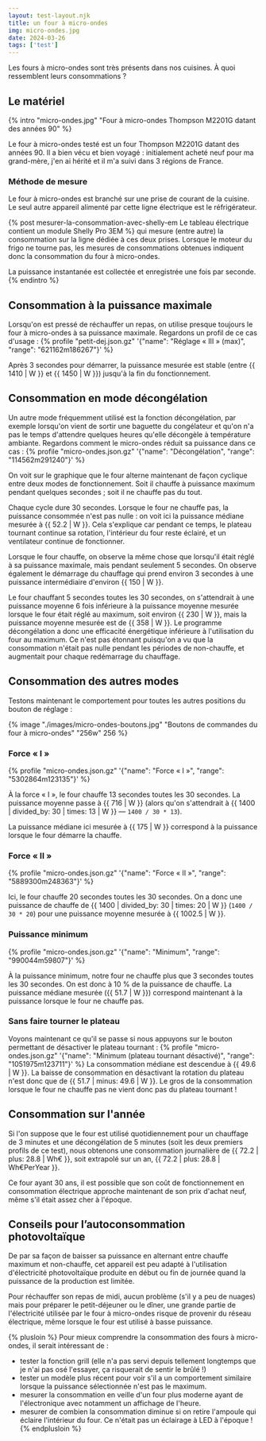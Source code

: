 ```yaml
---
layout: test-layout.njk 
title: un four à micro-ondes
img: micro-ondes.jpg
date: 2024-03-26
tags: ['test']
---
```


Les fours à micro-ondes sont très présents dans nos cuisines. À quoi ressemblent leurs consommations ?
<!-- excerpt -->

## Le matériel
{% intro "micro-ondes.jpg" "Four à micro-ondes Thompson M2201G datant des années 90" %}

Le four à micro-ondes testé est un four Thompson M2201G datant des années 90. Il a bien vécu et bien voyagé : initialement acheté neuf pour ma grand-mère, j'en ai hérité et il m'a suivi dans 3 régions de France.

### Méthode de mesure

Le four à micro-ondes est branché sur une prise de courant de la cuisine. Le seul autre appareil alimenté par cette ligne électrique est le réfrigérateur.

{% post mesurer-la-consommation-avec-shelly-em Le tableau électrique contient un module Shelly Pro 3EM %} qui mesure (entre autre) la consommation sur la ligne dédiée à ces deux prises. Lorsque le moteur du frigo ne tourne pas, les mesures de consommations obtenues indiquent donc la consommation du four à micro-ondes.

La puissance instantanée est collectée et enregistrée une fois par seconde.
{% endintro %}

## Consommation à la puissance maximale

Lorsqu'on est pressé de réchauffer un repas, on utilise presque toujours le four à micro-ondes à sa puissance maximale. Regardons un profil de ce cas d'usage :
{% profile "petit-dej.json.gz" '{"name": "Réglage « III » (max)", "range": "621162m186267"}' %}

Après 3 secondes pour démarrer, la puissance mesurée est stable (entre {{ 1410 | W }} et {{ 1450 | W }}) jusqu'à la fin du fonctionnement.

## Consommation en mode décongélation

Un autre mode fréquemment utilisé est la fonction décongélation, par exemple lorsqu'on vient de sortir une baguette du congélateur et qu'on n'a pas le temps d'attendre quelques heures qu'elle décongèle à température ambiante. Regardons comment le micro-ondes réduit sa puissance dans ce cas :
{% profile "micro-ondes.json.gz" '{"name": "Décongélation", "range": "114562m291240"}' %}

On voit sur le graphique que le four alterne maintenant de façon cyclique entre deux modes de fonctionnement. Soit il chauffe à puissance maximum pendant quelques secondes ; soit il ne chauffe pas du tout.

Chaque cycle dure 30 secondes. Lorsque le four ne chauffe pas, la puissance consommée n'est pas nulle : on voit ici la puissance médiane mesurée à {{ 52.2 | W }}. Cela s'explique car pendant ce temps, le plateau tournant continue sa rotation, l'intérieur du four reste éclairé, et un ventilateur continue de fonctionner.

Lorsque le four chauffe, on observe la même chose que lorsqu'il était réglé à sa puissance maximale, mais pendant seulement 5 secondes. On observe également le démarrage du chauffage qui prend environ 3 secondes à une puissance intermédiaire d'environ {{ 150 | W }}.

Le four chauffant 5 secondes toutes les 30 secondes, on s'attendrait à une puissance moyenne 6 fois inférieure à la puissance moyenne mesurée lorsque le four était réglé au maximum, soit environ {{ 230 | W }}, mais la puissance moyenne mesurée est de {{ 358 | W }}. Le programme décongélation a donc une efficacité énergétique inférieure à l'utilisation du four au maximum. Ce n'est pas étonnant puisqu'on a vu que la consommation n'était pas nulle pendant les périodes de non-chauffe, et augmentait pour chaque redémarrage du chauffage.

## Consommation des autres modes

Testons maintenant le comportement pour toutes les autres positions du bouton de réglage :

{% image "./images/micro-ondes-boutons.jpg" "Boutons de commandes du four à micro-ondes" "256w" 256 %}

### Force « I »
{% profile "micro-ondes.json.gz" '{"name": "Force « I »", "range": "5302864m123135"}' %}

À la force « I », le four chauffe 13 secondes toutes les 30 secondes. La puissance moyenne passe à {{ 716 | W }} (alors qu'on s'attendrait à {{ 1400 | divided_by: 30 | times: 13 | W }} — `1400 / 30 * 13`).

La puissance médiane ici mesurée à {{ 175 | W }} correspond à la puissance lorsque le four démarre la chauffe.

### Force « II »
{% profile "micro-ondes.json.gz" '{"name": "Force « II »", "range": "5889300m248363"}' %}

Ici, le four chauffe 20 secondes toutes les 30 secondes. On a donc une puissance de chauffe de {{ 1400 | divided_by: 30 | times: 20 | W }} (`1400 / 30 * 20`) pour une puissance moyenne mesurée à {{ 1002.5 | W }}.

### Puissance minimum

{% profile "micro-ondes.json.gz" '{"name": "Minimum", "range": "990044m59807"}' %}

À la puissance minimum, notre four ne chauffe plus que 3 secondes toutes les 30 secondes. On est donc à 10 % de la puissance de chauffe. La puissance médiane mesurée ({{ 51.7 | W }}) correspond maintenant à la puissance lorsque le four ne chauffe pas.

### Sans faire tourner le plateau

Voyons maintenant ce qu'il se passe si nous appuyons sur le bouton permettant de désactiver le plateau tournant :
{% profile "micro-ondes.json.gz" '{"name": "Minimum (plateau tournant désactivé)", "range": "1051975m123711"}' %}
La consommation médiane est descendue à {{ 49.6 | W }}. La baisse de consommation en désactivant la rotation du plateau n'est donc que de {{ 51.7 | minus: 49.6 | W }}. Le gros de la consommation lorsque le four ne chauffe pas ne vient donc pas du plateau tournant !

## Consommation sur l'année

Si l'on suppose que le four est utilisé quotidiennement pour un chauffage de 3 minutes et une décongélation de 5 minutes (soit les deux premiers profils de ce test), nous obtenons une consommation journalière de {{ 72.2 | plus: 28.8 | Wh€ }}, soit extrapolé sur un an, {{ 72.2 | plus: 28.8 | Wh€PerYear }}.

Ce four ayant 30 ans, il est possible que son coût de fonctionnement en consommation électrique approche maintenant de son prix d'achat neuf, même s'il était assez cher à l'époque.

## Conseils pour l’autoconsommation photovoltaïque

De par sa façon de baisser sa puissance en alternant entre chauffe maximum et non-chauffe, cet appareil est peu adapté à l'utilisation d'électricité photovoltaïque produite en début ou fin de journée quand la puissance de la production est limitée.

Pour réchauffer son repas de midi, aucun problème (s'il y a peu de nuages) mais pour préparer le petit-déjeuner ou le dîner, une grande partie de l'électricité utilisée par le four à micro-ondes risque de provenir du réseau électrique, même lorsque le four est utilisé à basse puissance.

{% plusloin %}
Pour mieux comprendre la consommation des fours à micro-ondes, il serait intéressant de :
- tester la fonction grill (elle n'a pas servi depuis tellement longtemps que je n'ai pas osé l'essayer, ça risquerait de sentir le brûlé !)
- tester un modèle plus récent pour voir s'il a un comportement similaire lorsque la puissance sélectionnée n'est pas le maximum.
- mesurer la consommation en veille d'un four plus moderne ayant de l'électronique avec notamment un affichage de l'heure.
- mesurer de combien la consommation diminue si on retire l'ampoule qui éclaire l'intérieur du four. Ce n'était pas un éclairage à LED à l'époque !
{% endplusloin %}
